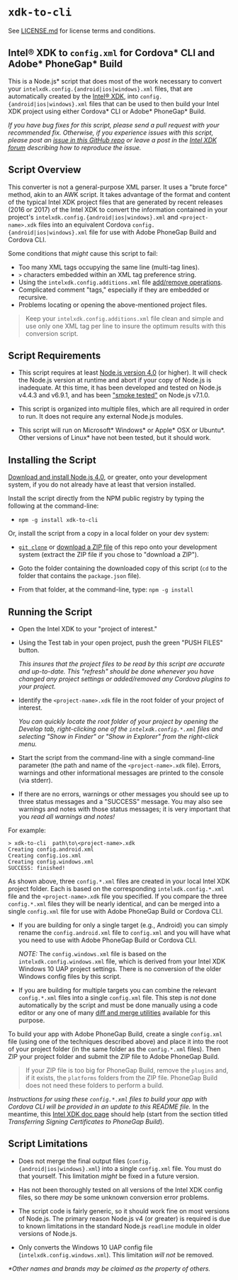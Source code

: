 `xdk-to-cli`
============

See [LICENSE.md](LICENSE.md) for license terms and conditions.


Intel® XDK to `config.xml` for Cordova\* CLI and Adobe\* PhoneGap\* Build
-------------------------------------------------------------------------

This is a Node.js\* script that does most of the work necessary to convert
your `intelxdk.config.{android|ios|windows}.xml` files, that are automatically
created by the [Intel® XDK](http://xdk.intel.com), into
`config.{android|ios|windows}.xml` files that can be used to then build your
Intel XDK project using either Cordova\* CLI or Adobe\* PhoneGap\* Build.

_If you have bug fixes for this script, please send a pull request with your
recommended fix. Otherwise, if you experience issues with this script, please
post an [issue in this GitHub repo][6] or leave a post in the
[Intel XDK forum][5] describing how to reproduce the issue._


Script Overview
---------------

This converter is not a general-purpose XML parser. It uses a "brute force"
method, akin to an AWK script. It takes advantage of the format and content of
the typical Intel XDK project files that are generated by recent releases
(2016 or 2017) of the Intel XDK to convert the information contained in your
project's `intelxdk.config.{android|ios|windows}.xml` and `<project-name>.xdk`
files into an equivalent Cordova `config.{android|ios|windows}.xml` file for
use with Adobe PhoneGap Build and Cordova CLI.

Some conditions that _might_ cause this script to fail:

* Too many XML tags occupying the same line (multi-tag lines).
* `>` characters embedded within an XML tag preference string.
* Using the `intelxdk.config.additions.xml` file [add/remove operations][1].
* Complicated comment "tags," especially if they are embedded or recursive.
* Problems locating or opening the above-mentioned project files.

> Keep your `intelxdk.config.additions.xml` file clean and simple and
> use only one XML tag per line to insure the optimum results with this
> conversion script.


Script Requirements
-------------------

* This script requires at least [Node.js version 4.0][2] (or higher). It will
  check the Node.js version at runtime and abort if your copy of Node.js is
  inadequate. At this time, it has been developed and tested on Node.js v4.4.3
  and v6.9.1, and has been ["smoke tested"][7] on Node.js v7.1.0.

* This script is organized into multiple files, which are all required in
  order to run. It does not require any external Node.js modules.

* This script will run on Microsoft\* Windows\* or Apple\* OSX or Ubuntu\*.
  Other versions of Linux\* have not been tested, but it should work.


Installing the Script
---------------------

[Download and install Node.js 4.0][2], or greater, onto your development
system, if you do not already have at least that version installed.

Install the script directly from the NPM public registry by typing the
following at the command-line:

* `npm -g install xdk-to-cli`

Or, install the script from a copy in a local folder on your dev system:

* [`git clone`][3] or [download a ZIP file][4] of this repo onto your
  development system (extract the ZIP file if you chose to "download a ZIP").

* Goto the folder containing the downloaded copy of this script (`cd` to the
  folder that contains the `package.json` file).

* From that folder, at the command-line, type: `npm -g install`


Running the Script
------------------

* Open the Intel XDK to your "project of interest."

* Using the Test tab in your open project, push the green "PUSH FILES" button.

  _This insures that the project files to be read by this script are accurate
  and up-to-date. This "refresh" should be done whenever you have changed any
  project settings or added/removed any Cordova plugins to your project._

* Identify the `<project-name>.xdk` file in the root folder of your project of
  interest.

  _You can quickly locate the root folder of your project by opening
  the Develop tab, right-clicking one of the `intelxdk.config.*.xml` files
  and selecting "Show in Finder" or "Show in Explorer" from the right-click
  menu._

* Start the script from the command-line with a single command-line parameter
  (the path and name of the `<project-name>.xdk` file). Errors, warnings and
  other informational messages are printed to the console (via stderr).

* If there are no errors, warnings or other messages you should see up to three
  status messages and a "SUCCESS" message. You may also see warnings and notes
  with those status messages; it is very important that you
  _read all warnings and notes!_

For example:
~~~
> xdk-to-cli  path\to\<project-name>.xdk
Creating config.android.xml
Creating config.ios.xml
Creating config.windows.xml
SUCCESS: finished!
~~~

As shown above, three `config.*.xml` files are created in your local Intel XDK
project folder. Each is based on the corresponding `intelxdk.config.*.xml`
file and the `<project-name>.xdk` file you specified. If you compare the three
`config.*.xml` files they will be nearly identical, and can be merged into a
single `config.xml` file for use with Adobe PhoneGap Build or Cordova CLI.

* If you are building for only a single target (e.g., Android) you can simply
  rename the `config.android.xml` file to `config.xml` and you will have what
  you need to use with Adobe PhoneGap Build or Cordova CLI.

  *NOTE:* The `config.windows.xml` file is based on the
  `intelxdk.config.windows.xml` file, which is derived from your Intel XDK
  Windows 10 UAP project settings. There is no conversion of the older Windows
  config files by this script.

* If you are building for multiple targets you can combine the relevant
  `config.*.xml` files into a single `config.xml` file. This step is *not* done
  automatically by the script and must be done manually using a code editor
  or any one of many [diff and merge utilities][8] available for this purpose.

To build your app with Adobe PhoneGap Build, create a single `config.xml`
file (using one of the techniques described above) and place it into the root
of your project folder (in the same folder as the `config.*.xml` files).
Then ZIP your project folder and submit the ZIP file to Adobe PhoneGap Build.

> If your ZIP file is too big for PhoneGap Build, remove the `plugins` and, if
> it exists, the `platforms` folders from the ZIP file. PhoneGap Build does not
> need these folders to perform a build.

_Instructions for using these `config.*.xml` files to build your app with
Cordova CLI will be provided in an update to this README file._ In the
meantime, this [Intel XDK doc page][9] should help (start from the section
titled _Transferring Signing Certificates to PhoneGap Build_).

Script Limitations
------------------

* Does not merge the final output files (`config.{android|ios|windows}.xml`)
  into a single `config.xml` file. You must do that yourself. This limitation
  _might_ be fixed in a future version.

* Has not been thoroughly tested on all versions of the Intel XDK config
  files, so there _may_ be some unknown conversion error problems.

* The script code is fairly generic, so it should work fine on most versions
  of Node.js. The primary reason Node.js v4 (or greater) is required is due
  to known limitations in the standard Node.js `readline` module in older
  versions of Node.js.

* Only converts the Windows 10 UAP config file (`intelxdk.config.windows.xml`).
  This limitation _will not_ be removed.


[1]: https://software.intel.com/en-us/xdk/docs/adding-special-build-options-to-your-xdk-cordova-app-with-the-intelxdk-config-additions-xml-file
[2]: https://nodejs.org/en/download/
[3]: https://github.com/xmnboy/xdk-to-cli.git
[4]: https://github.com/xmnboy/xdk-to-cli/archive/master.zip
[5]: https://software.intel.com/en-us/forums/intel-xdk
[6]: https://github.com/xmnboy/xdk-to-cli/issues
[7]: http://www.urbandictionary.com/define.php?term=smoke%20test
[8]: https://www.google.com/webhp?sourceid=chrome-instant&ion=1&espv=2&ie=UTF-8#q=diff%20and%20merge%20tools
[9]: https://software.intel.com/en-us/xdk/docs/build-xdk-app-with-phonegap-cordova-cli

_\*Other names and brands may be claimed as the property of others._
